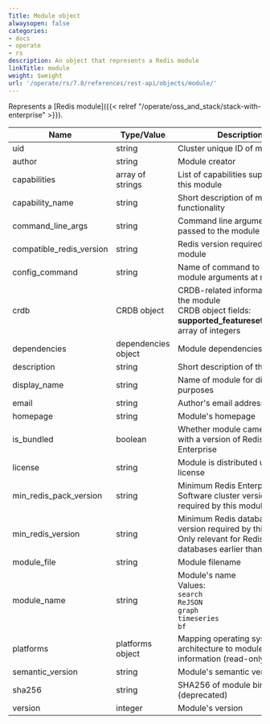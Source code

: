 ```yaml
---
Title: Module object
alwaysopen: false
categories:
- docs
- operate
- rs
description: An object that represents a Redis module
linkTitle: module
weight: $weight
url: '/operate/rs/7.8/references/rest-api/objects/module/'
---
```


Represents a [Redis module]({{< relref "/operate/oss_and_stack/stack-with-enterprise" >}}).

| Name | Type/Value | Description |
|------|------------|-------------|
| uid | string | Cluster unique ID of module |
| author | string | Module creator |
| capabilities | array of strings | List of capabilities supported by this module |
| capability_name | string | Short description of module functionality |
| command_line_args | string | Command line arguments passed to the module |
| compatible_redis_version | string | Redis version required by this module |
| config_command | string | Name of command to configure module arguments at runtime |
| crdb | CRDB object | CRDB-related information about the module<br />CRDB object fields:<br />**supported_featureset_versions**: array of integers |
| dependencies | dependencies object | Module dependencies |
| description | string | Short description of the module |
| display_name | string | Name of module for display purposes |
| email | string | Author's email address |
| homepage | string | Module's homepage |
| is_bundled | boolean | Whether module came bundled with a version of Redis Enterprise |
| license | string | Module is distributed under this license |
| min_redis_pack_version | string | Minimum Redis Enterprise Software cluster version required by this module |
| min_redis_version | string | Minimum Redis database version required by this module. Only relevant for Redis databases earlier than v7.4. |
| module_file | string | Module filename |
| module_name | string | Module's name<br />Values:<br />`search`<br />`ReJSON`<br />`graph`<br />`timeseries`<br />`bf` |
| platforms | platforms object | Mapping operating system and architecture to module information (read-only) |
| semantic_version | string | Module's semantic version |
| sha256 | string | SHA256 of module binary (deprecated) |
| version | integer | Module's version |
